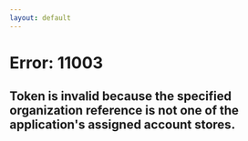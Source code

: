 ```yaml
---
layout: default
---
```


# Error: 11003
## Token is invalid because the specified organization reference is not one of the application's assigned account stores.
